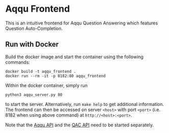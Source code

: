 # Aqqu Frontend
This is an intuitive frontend for Aqqu Question Answering which features Question Auto-Completion.

## Run with Docker
Build the docker image and start the container using the following commands:

    docker build -t aqqu_frontend .
    docker run --rm -it -p 8182:80 aqqu_frontend

Within the docker container, simply run

    python3 aqqu_server.py 80
    
to start the server. Alternatively, run `make help` to get additional information.
The frontend can then be accessed on server `<host>` with port `<port>` (i.e. 8182 when using above command) at `http://<host>:<port>`.

Note that the [Aqqu API](https://ad-git.informatik.uni-freiburg.de/ad/aqqu-webserver) and the [QAC API](https://github.com/ad-freiburg/qac) need to be started separately.